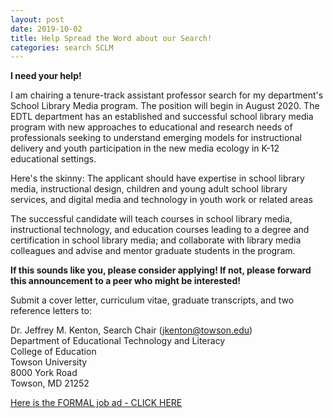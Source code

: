 ```yaml
---
layout: post
date: 2019-10-02
title: Help Spread the Word about our Search!
categories: search SCLM
---
```


**I need your help!**

I am chairing a tenure-track assistant professor search for my department's School Library Media program. The position will begin in August 2020. The EDTL department has an established and successful school library media program with new approaches to educational and research needs of professionals seeking to understand emerging models for instructional delivery and youth participation in the new media ecology in K-12 educational settings.

Here's the skinny:
The applicant should have expertise in school library media, instructional design, children and young adult school library services, and digital media and technology in youth work or related areas

The successful candidate will teach courses in school library media, instructional technology, and education courses leading to a degree and certification in school library media; and collaborate with library media colleagues and advise and mentor graduate students in the program.

**If this sounds like you, please consider applying! If not, please forward this announcement to a peer who might be interested!**

Submit a cover letter, curriculum vitae, graduate transcripts, and two reference letters to:

Dr. Jeffrey M. Kenton, Search Chair (jkenton@towson.edu) <br>
Department of Educational Technology and Literacy <br>
College of Education<br>
Towson University<br>
8000 York Road<br>
Towson, MD 21252


<a href="https://drive.google.com/file/d/1PK8agH5L4Rp3PvVbF1CYZE0-alD0p6uQ/view?usp=sharing">Here is the FORMAL job ad - CLICK HERE</a>
